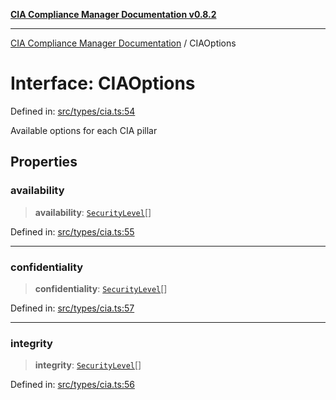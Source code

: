 [**CIA Compliance Manager Documentation v0.8.2**](../README.md)

***

[CIA Compliance Manager Documentation](../globals.md) / CIAOptions

# Interface: CIAOptions

Defined in: [src/types/cia.ts:54](https://github.com/Hack23/cia-compliance-manager/blob/423c5d261c747ade8ca2550e176aa05168b5a31e/src/types/cia.ts#L54)

Available options for each CIA pillar

## Properties

### availability

> **availability**: [`SecurityLevel`](../type-aliases/SecurityLevel.md)[]

Defined in: [src/types/cia.ts:55](https://github.com/Hack23/cia-compliance-manager/blob/423c5d261c747ade8ca2550e176aa05168b5a31e/src/types/cia.ts#L55)

***

### confidentiality

> **confidentiality**: [`SecurityLevel`](../type-aliases/SecurityLevel.md)[]

Defined in: [src/types/cia.ts:57](https://github.com/Hack23/cia-compliance-manager/blob/423c5d261c747ade8ca2550e176aa05168b5a31e/src/types/cia.ts#L57)

***

### integrity

> **integrity**: [`SecurityLevel`](../type-aliases/SecurityLevel.md)[]

Defined in: [src/types/cia.ts:56](https://github.com/Hack23/cia-compliance-manager/blob/423c5d261c747ade8ca2550e176aa05168b5a31e/src/types/cia.ts#L56)
